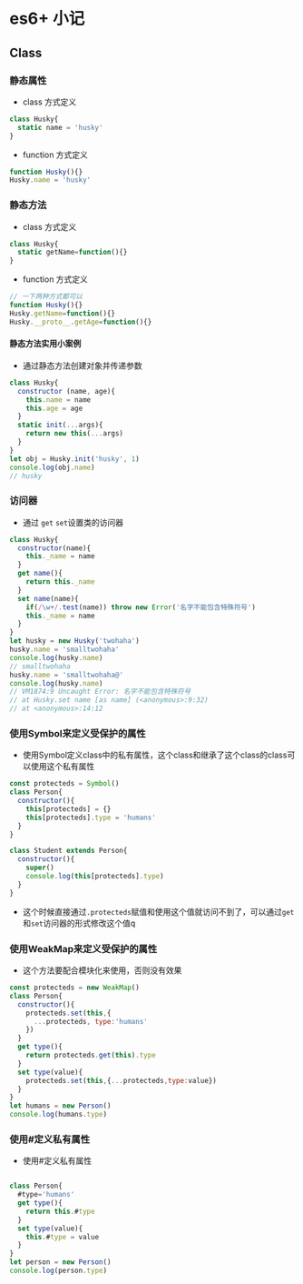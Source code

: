 # es6+ 小记

## Class

### 静态属性
* class 方式定义
```js
class Husky{
  static name = 'husky'
}
```
* function 方式定义
```js
function Husky(){}
Husky.name = 'husky'
```

### 静态方法
* class 方式定义
```js
class Husky{
  static getName=function(){}
}
```

* function 方式定义
```js
// 一下两种方式都可以
function Husky(){}
Husky.getName=function(){}
Husky.__proto__.getAge=function(){}
```

#### 静态方法实用小案例
* 通过静态方法创建对象并传递参数
```js
class Husky{
  constructor (name, age){
    this.name = name
    this.age = age
  }
  static init(...args){
    return new this(...args)
  }
}
let obj = Husky.init('husky', 1)
console.log(obj.name)
// husky
```

### 访问器
* 通过 `get` `set`设置类的访问器
```js
class Husky{
  constructor(name){
    this._name = name
  }
  get name(){
    return this._name
  }
  set name(name){
    if(/\w+/.test(name)) throw new Error('名字不能包含特殊符号')
    this._name = name
  }
}
let husky = new Husky('twohaha')
husky.name = 'smalltwohaha'
console.log(husky.name)
// smalltwohaha
husky.name = 'smalltwohaha@'
console.log(husky.name)
// VM1874:9 Uncaught Error: 名字不能包含特殊符号
// at Husky.set name [as name] (<anonymous>:9:32)
// at <anonymous>:14:12
```

### 使用Symbol来定义受保护的属性
* 使用Symbol定义class中的私有属性，这个class和继承了这个class的class可以使用这个私有属性
```js
const protecteds = Symbol()
class Person{
  constructor(){
    this[protecteds] = {}
    this[protecteds].type = 'humans' 
  }
}

class Student extends Person{
  constructor(){
    super()
    console.log(this[protecteds].type)
  }
}
```

* 这个时候直接通过`.protecteds`赋值和使用这个值就访问不到了，可以通过`get`和`set`访问器的形式修改这个值q

### 使用WeakMap来定义受保护的属性
* 这个方法要配合模块化来使用，否则没有效果
```js
const protecteds = new WeakMap()
class Person{
  constructor(){
    protecteds.set(this,{
      ...protecteds, type:'humans'
    }) 
  }
  get type(){
    return protecteds.get(this).type
  }
  set type(value){
    protecteds.set(this,{...protecteds,type:value})
  }
}
let humans = new Person()
console.log(humans.type)
```

### 使用#定义私有属性
* 使用#定义私有属性
```js

class Person{
  #type='humans'
  get type(){
    return this.#type
  }
  set type(value){
    this.#type = value
  }
}
let person = new Person()
console.log(person.type)
```